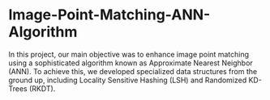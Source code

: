 # Image-Point-Matching-ANN-Algorithm
In this project, our main objective was to enhance image point matching using a sophisticated algorithm known as Approximate Nearest Neighbor (ANN). To achieve this, we developed specialized data structures from the ground up, including Locality Sensitive Hashing (LSH) and Randomized KD-Trees (RKDT).

